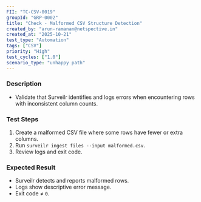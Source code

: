 ```yaml
---
FII: "TC-CSV-0019"
groupId: "GRP-0002"
title: "Check - Malformed CSV Structure Detection"
created_by: "arun-ramanan@netspective.in"
created_at: "2025-10-21"
test_type: "Automation"
tags: ["CSV"]
priority: "High"
test_cycles: ["1.0"]
scenario_type: "unhappy path"
---
```


### Description
- Validate that Surveilr identifies and logs errors when encountering rows with inconsistent column counts.

### Test Steps
1. Create a malformed CSV file where some rows have fewer or extra columns.  
2. Run `surveilr ingest files --input malformed.csv`.  
3. Review logs and exit code.  

### Expected Result
- Surveilr detects and reports malformed rows.  
- Logs show descriptive error message.  
- Exit code ≠ `0`.
